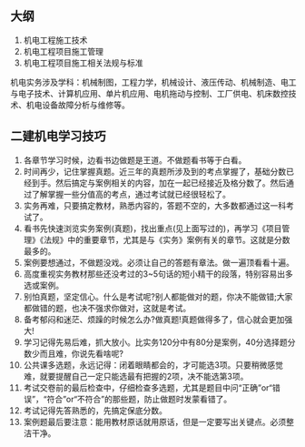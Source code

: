 ## 大纲
1. 机电工程施工技术
2. 机电工程项目施工管理
3. 机电工程项目施工相关法规与标准

机电实务涉及学科：机械制图，工程力学，机械设计、液压传动、机械制造、电工与电子技术、计算机应用、单片机应用、电机拖动与控制、工厂供电、机床数控技术、机电设备故障分析与维修等。

## 二建机电学习技巧

1. 各章节学习时候，边看书边做题是王道。不做题看书等于白看。
2. 时间再少，记住掌握真题。近三年的真题所涉及到的考点掌握了，基础分数已经到手。然后搞定与案例相关的内容，加在一起已经接近及格分数了。然后通过了解掌握一些分值高的考点，通过考试就已经很轻松了。
3. 实务再难，只要搞定教材，熟悉内容的，答题不空的，大多数都通过这一科考试了。
4. 看书先快速浏览实务案例(真题)，找出重点(见上面写过的)，再学习《项目管理》《法规》中的重要章节，尤其是与《实务》案例有关的章节。这就是分数最多的。
5. 案例要想通过，不做题没戏。必须让自己的答题有章法。做一遍顶看看十遍。
6. 高度重视实务教材那些还没考过的3~5句话的短小精干的段落，特别容易出多选或案例。
7. 别怕真题，坚定信心。什么是考试呢?别人都能做对的题，你决不能做错;大家都做错的题，也决不强求你做对，这就是考试。
8. 备考郁闷和迷茫、烦躁的时候怎么办?做真题!真题做得多了，信心就会更加强大!
9. 学习记得先易后难，抓大放小。比实务120分中有80分是案例，40分选择题分数少而且难，你说先看啥呢?
10. 公共课多选题，永远记得：闭着眼睛都会的，才可能选3项。只要稍微感觉难，就要提醒自己一定只能选最有把握的2项，决不能选第3项。
11. 考试交卷前的最后检查中，仔细检查多选题，尤其是题目中问“正确”or“错误”，“符合”or“不符合”的那些题，防止做题时发蒙看错了。
12. 考试记得先答熟悉的，先搞定保底分数。
13. 案例题最后要注意：能用教材原话就用原话，但是一定要写出关键点。必须整洁干净。